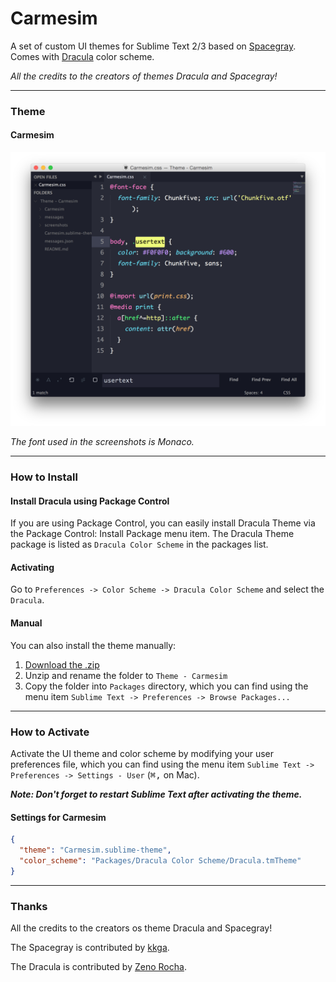# Carmesim

A set of custom UI themes for Sublime Text 2/3 based on [Spacegray](https://github.com/kkga/spacegray). Comes with [Dracula](https://github.com/zenorocha/dracula-theme) color scheme.

*All the credits to the creators of themes Dracula and Spacegray!*

***

### Theme

#### Carmesim

![image](screenshots/carmesim.png)

*The font used in the screenshots is Monaco.*

***

### How to Install

#### Install Dracula using Package Control

If you are using Package Control, you can easily install Dracula Theme via the Package Control: Install Package menu item. The Dracula Theme package is listed as `Dracula Color Scheme` in the packages list.

#### Activating

Go to `Preferences -> Color Scheme -> Dracula Color Scheme` and select the `Dracula`.

#### Manual

You can also install the theme manually:

1. [Download the .zip](https://github.com/sergiokopplin/carmesim/archive/master.zip)
2. Unzip and rename the folder to `Theme - Carmesim`
3. Copy the folder into `Packages` directory, which you can find using the menu item `Sublime Text -> Preferences -> Browse Packages...`

***

### How to Activate

Activate the UI theme and color scheme by modifying your user preferences file, which you can find using the menu item `Sublime Text -> Preferences -> Settings - User` (<kbd>⌘</kbd><kbd>,</kbd> on Mac).

***Note: Don't forget to restart Sublime Text after activating the theme.***

#### Settings for Carmesim

```json
{
  "theme": "Carmesim.sublime-theme",
  "color_scheme": "Packages/Dracula Color Scheme/Dracula.tmTheme"
}
```


***

### Thanks

All the credits to the creators os theme Dracula and Spacegray!

The Spacegray is contributed by [kkga](https://github.com/kkga/spacegray).

The Dracula is contributed by [Zeno Rocha](https://github.com/zenorocha/dracula-theme).
